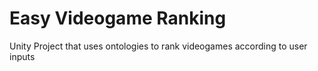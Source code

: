 # Easy Videogame Ranking
 Unity Project that uses ontologies to rank videogames according to user inputs
